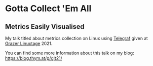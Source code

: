 # Gotta Collect 'Em All

## Metrics Easily Visualised

My talk titled about metrics collection on Linux using [Telegraf](https://www.influxdata.com/time-series-platform/telegraf/) given at [Grazer Linuxtage](https://www.linuxtage.at/en/) 2021.

You can find some more information about this talk on my blog:
https://blog.thym.at/p/glt21/
